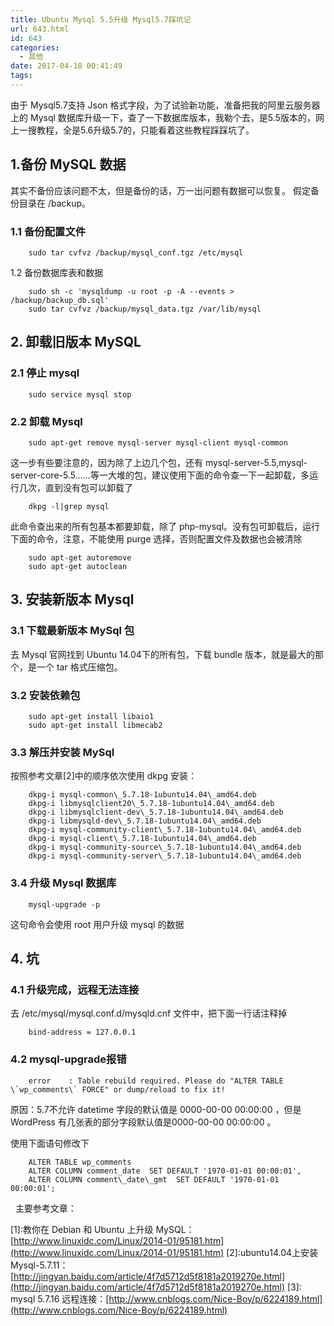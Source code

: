 ```yaml
---
title: Ubuntu Mysql 5.5升级 Mysql5.7踩坑记
url: 643.html
id: 643
categories:
  - 其他
date: 2017-04-18 00:41:49
tags:
---
```


由于 Mysql5.7支持 Json 格式字段，为了试验新功能，准备把我的阿里云服务器上的 Mysql 数据库升级一下，查了一下数据库版本，我勒个去，是5.5版本的，网上一搜教程，全是5.6升级5.7的，只能看着这些教程踩踩坑了。

1.备份 MySQL 数据
-------------

其实不备份应该问题不太，但是备份的话，万一出问题有数据可以恢复。 假定备份目录在 /backup。

### 1.1 备份配置文件

        sudo tar cvfvz /backup/mysql_conf.tgz /etc/mysql

1.2 备份数据库表和数据

        sudo sh -c 'mysqldump -u root -p -A --events > /backup/backup_db.sql'
        sudo tar cvfvz /backup/mysql_data.tgz /var/lib/mysql

2\. 卸载旧版本 MySQL
---------------

### 2.1 停止 mysql

        sudo service mysql stop

### 2.2 卸载 Mysql

        sudo apt-get remove mysql-server mysql-client mysql-common

这一步有些要注意的，因为除了上边几个包，还有 mysql-server-5.5,mysql-server-core-5.5......等一大堆的包，建议使用下面的命令查一下一起卸载，多运行几次，直到没有包可以卸载了

        dkpg -l|grep mysql

此命令查出来的所有包基本都要卸载，除了 php-mysql。没有包可卸载后，运行下面的命令，注意，不能使用 purge 选择，否则配置文件及数据也会被清除  

        sudo apt-get autoremove
        sudo apt-get autoclean

3\. 安装新版本 Mysql
---------------

### 3.1 下载最新版本 MySql 包

去 Mysql 官网找到 Ubuntu 14.04下的所有包，下载 bundle 版本，就是最大的那个，是一个 tar 格式压缩包。

### 3.2 安装依赖包

        sudo apt-get install libaio1
        sudo apt-get install libmecab2

### 3.3 解压并安装 MySql

按照参考文章\[2\]中的顺序依次使用 dkpg 安装：

        dkpg-i mysql-common\_5.7.18-1ubuntu14.04\_amd64.deb
        dkpg-i libmysqlclient20\_5.7.18-1ubuntu14.04\_amd64.deb
        dkpg-i libmysqlclient-dev\_5.7.18-1ubuntu14.04\_amd64.deb
        dkpg-i libmysqld-dev\_5.7.18-1ubuntu14.04\_amd64.deb
        dkpg-i mysql-community-client\_5.7.18-1ubuntu14.04\_amd64.deb
        dkpg-i mysql-client\_5.7.18-1ubuntu14.04\_amd64.deb
        dkpg-i mysql-community-source\_5.7.18-1ubuntu14.04\_amd64.deb
        dkpg-i mysql-community-server\_5.7.18-1ubuntu14.04\_amd64.deb

### 3.4 升级 Mysql 数据库

        mysql-upgrade -p

这句命令会使用 root 用户升级 mysql 的数据

4\. 坑
-----

### 4.1 升级完成，远程无法连接

去 /etc/mysql/mysql.conf.d/mysqld.cnf 文件中，把下面一行话注释掉

        bind-address = 127.0.0.1

### 4.2 mysql-upgrade报错

        error    : Table rebuild required. Please do "ALTER TABLE \`wp_comments\` FORCE" or dump/reload to fix it! 

原因：5.7不允许 datetime 字段的默认值是 0000-00-00 00:00:00 ，但是 WordPress 有几张表的部分字段默认值是0000-00-00 00:00:00 。

使用下面语句修改下

        ALTER TABLE wp_comments
        ALTER COLUMN comment_date  SET DEFAULT '1970-01-01 00:00:01',
        ALTER COLUMN comment\_date\_gmt  SET DEFAULT '1970-01-01 00:00:01';

  主要参考文章： 

[1]:教你在 Debian 和 Ubuntu 上升级 MySQL：[http://www.linuxidc.com/Linux/2014-01/95181.htm](http://www.linuxidc.com/Linux/2014-01/95181.htm) 
[2]:ubuntu14.04上安装Mysql-5.7.11：[http://jingyan.baidu.com/article/4f7d5712d5f8181a2019270e.html](http://jingyan.baidu.com/article/4f7d5712d5f8181a2019270e.html) 
[3]: mysql 5.7.16 远程连接：[http://www.cnblogs.com/Nice-Boy/p/6224189.html](http://www.cnblogs.com/Nice-Boy/p/6224189.html)